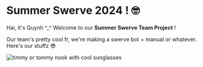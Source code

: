 # Summer Swerve 2024 ! :nerd_face:

Hai, it's Quynh ^_^ Welcome to our **Summer Swerve Team Project** !

Our team's pretty cool fr, we're making a swerve bot + manual or whatever. Here's our stuffz :sunglasses:

![timmy or tommy nook with cool sunglasses](https://pbs.twimg.com/media/FDW-JOjX0AM32-0.jpg:large)